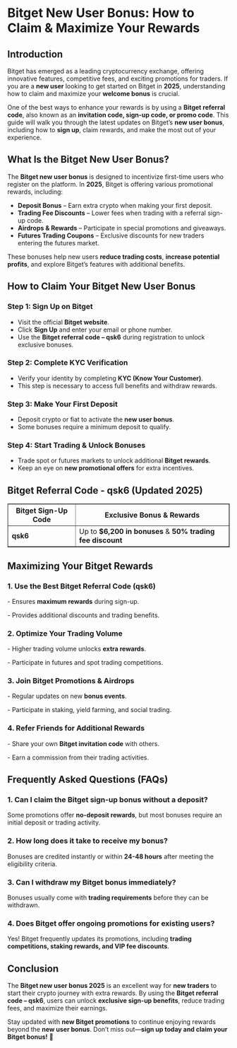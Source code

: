 <h1>Bitget New User Bonus: How to Claim & Maximize Your Rewards</h1>
<h2>Introduction</h2>
<p>Bitget has emerged as a leading cryptocurrency exchange, offering innovative features, competitive fees, and exciting promotions for traders. If you are a <strong>new user</strong> looking to get started on Bitget in <strong>2025</strong>, understanding how to claim and maximize your <strong>welcome bonus</strong> is crucial.</p>
<p>One of the best ways to enhance your rewards is by using a <strong>Bitget referral code</strong>, also known as an <strong>invitation code, sign-up code, or promo code</strong>. This guide will walk you through the latest updates on Bitget’s <strong>new user bonus</strong>, including how to <strong>sign up</strong>, claim rewards, and make the most out of your experience.</p>

<h2>What Is the Bitget New User Bonus?</h2>
<p>The <strong>Bitget new user bonus</strong> is designed to incentivize first-time users who register on the platform. In <strong>2025</strong>, Bitget is offering various promotional rewards, including:</p>
<ul>
    <li><strong>Deposit Bonus</strong> – Earn extra crypto when making your first deposit.</li>
    <li><strong>Trading Fee Discounts</strong> – Lower fees when trading with a referral sign-up code.</li>
    <li><strong>Airdrops & Rewards</strong> – Participate in special promotions and giveaways.</li>
    <li><strong>Futures Trading Coupons</strong> – Exclusive discounts for new traders entering the futures market.</li>
</ul>
<p>These bonuses help new users <strong>reduce trading costs</strong>, <strong>increase potential profits</strong>, and explore Bitget’s features with additional benefits.</p>

<h2>How to Claim Your Bitget New User Bonus</h2>
<h3>Step 1: Sign Up on Bitget</h3>
<ul>
    <li>Visit the official <strong>Bitget website</strong>.</li>
    <li>Click <strong>Sign Up</strong> and enter your email or phone number.</li>
    <li>Use the <strong>Bitget referral code – qsk6</strong> during registration to unlock exclusive bonuses.</li>
</ul>

<h3>Step 2: Complete KYC Verification</h3>
<ul>
    <li>Verify your identity by completing <strong>KYC (Know Your Customer)</strong>.</li>
    <li>This step is necessary to access full benefits and withdraw rewards.</li>
</ul>

<h3>Step 3: Make Your First Deposit</h3>
<ul>
    <li>Deposit crypto or fiat to activate the <strong>new user bonus</strong>.</li>
    <li>Some bonuses require a minimum deposit to qualify.</li>
</ul>

<h3>Step 4: Start Trading & Unlock Bonuses</h3>
<ul>
    <li>Trade spot or futures markets to unlock additional <strong>Bitget rewards</strong>.</li>
    <li>Keep an eye on <strong>new promotional offers</strong> for extra incentives.</li>
</ul>

<h2>Bitget Referral Code - qsk6 (Updated 2025)</h2>
<table border="1">
    <tr>
        <th>Bitget Sign-Up Code</th>
        <th>Exclusive Bonus & Rewards</th>
    </tr>
    <tr>
        <td><strong>qsk6</strong></td>
        <td>Up to <strong>$6,200 in bonuses</strong> & <strong>50% trading fee discount</strong></td>
    </tr>
</table>

<h2>Maximizing Your Bitget Rewards</h2>
<h3>1. Use the Best Bitget Referral Code (qsk6)</h3>
<p>- Ensures <strong>maximum rewards</strong> during sign-up.</p>
<p>- Provides additional discounts and trading benefits.</p>

<h3>2. Optimize Your Trading Volume</h3>
<p>- Higher trading volume unlocks <strong>extra rewards</strong>.</p>
<p>- Participate in futures and spot trading competitions.</p>

<h3>3. Join Bitget Promotions & Airdrops</h3>
<p>- Regular updates on new <strong>bonus events</strong>.</p>
<p>- Participate in staking, yield farming, and social trading.</p>

<h3>4. Refer Friends for Additional Rewards</h3>
<p>- Share your own <strong>Bitget invitation code</strong> with others.</p>
<p>- Earn a commission from their trading activities.</p>

<h2>Frequently Asked Questions (FAQs)</h2>
<h3>1. Can I claim the Bitget sign-up bonus without a deposit?</h3>
<p>Some promotions offer <strong>no-deposit rewards</strong>, but most bonuses require an initial deposit or trading activity.</p>

<h3>2. How long does it take to receive my bonus?</h3>
<p>Bonuses are credited instantly or within <strong>24-48 hours</strong> after meeting the eligibility criteria.</p>

<h3>3. Can I withdraw my Bitget bonus immediately?</h3>
<p>Bonuses usually come with <strong>trading requirements</strong> before they can be withdrawn.</p>

<h3>4. Does Bitget offer ongoing promotions for existing users?</h3>
<p>Yes! Bitget frequently updates its promotions, including <strong>trading competitions, staking rewards, and VIP fee discounts</strong>.</p>

<h2>Conclusion</h2>
<p>The <strong>Bitget new user bonus 2025</strong> is an excellent way for <strong>new traders</strong> to start their crypto journey with extra rewards. By using the <strong>Bitget referral code – qsk6</strong>, users can unlock <strong>exclusive sign-up benefits</strong>, reduce trading fees, and maximize their earnings.</p>
<p>Stay updated with <strong>new Bitget promotions</strong> to continue enjoying rewards beyond the <strong>new user bonus</strong>. Don’t miss out—<strong>sign up today and claim your Bitget bonus!</strong> 🚀</p>
